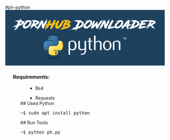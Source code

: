 #ph-python
![alt text](https://github.com/AziziAsadel/ph-python/blob/master/ss.png)
<ul><h3>Requirements:</h3><ul>
<ul><ul><li>Bs4</ul></ul></li>
<ul><ul><li>Requests</ul></ul></li>
## Used Python
<pre>
~$ sudo apt install python
</pre>
## Run Tools
<pre>
~$ python ph.py
</pre>
